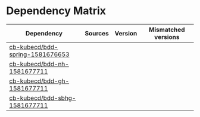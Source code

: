 # Dependency Matrix

Dependency | Sources | Version | Mismatched versions
---------- | ------- | ------- | -------------------
[cb-kubecd/bdd-spring-1581676653](https://github.com/cb-kubecd/bdd-spring-1581676653.git) |  | []() | 
[cb-kubecd/bdd-nh-1581677711](https://github.com/cb-kubecd/bdd-nh-1581677711.git) |  | []() | 
[cb-kubecd/bdd-gh-1581677711](https://github.com/cb-kubecd/bdd-gh-1581677711.git) |  | []() | 
[cb-kubecd/bdd-sbhg-1581677711](https://github.com/cb-kubecd/bdd-sbhg-1581677711.git) |  | []() | 
